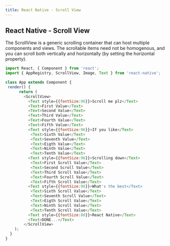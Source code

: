 ```yaml
---
title: React Native - Scroll View
---
```

## React Native - Scroll View

The ScrollView is a generic scrolling container that can host multiple components and views. 
The scrollable items need not be homogenous, and you can scroll both vertically and horizontally
(by setting the horizontal property).


```js
import React, { Component } from 'react';
import { AppRegistry, ScrollView, Image, Text } from 'react-native';

class App extends Component {
 render() {
      return (
        <ScrollView>
          <Text style={{fontSize:96}}>Scroll me plz</Text>
          <Text>First Value</Text>
          <Text>Second Value</Text>
          <Text>Third Value</Text>
          <Text>Fourth Value</Text>
          <Text>Fifth Value</Text>
          <Text style={{fontSize:96}}>If you like</Text>
           <Text>Sixth Value</Text>
           <Text>Seventh Value</Text>
           <Text>Eigth Value</Text>
           <Text>Ninth Value</Text>
           <Text>Tenth Value</Text>
          <Text style={{fontSize:96}}>Scrolling down</Text>
           <Text>First Scroll Value</Text>
           <Text>Second Scroll Value</Text>
           <Text>Third Scroll Value</Text>
           <Text>Fourth Scroll Value</Text>
           <Text>Fifth Scroll Value</Text>
          <Text style={{fontSize:96}}>What's the best</Text>
           <Text>Sixth Scroll Value</Text>
           <Text>Seventh Scroll Value</Text>
           <Text>Eigth Scroll Value</Text>
           <Text>Ninth Scroll Value</Text>
           <Text>Tenth Scroll Value</Text>
          <Text style={{fontSize:80}}>React Native</Text>
          <Text>DONE...</Text>
        </ScrollView>
    );
  }
}
